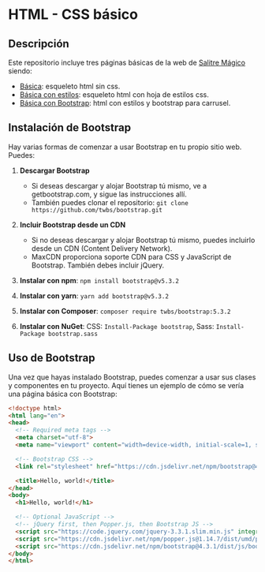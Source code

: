 # HTML - CSS básico

## Descripción

Este repositorio incluye tres páginas básicas de la web de [Salitre Mágico](https://www.salitremagico.com.co) siendo:

* [Básica](https://github.com/norbeydanilo/html-css-basic/tree/main/html-basic-salitre-magico): esqueleto html sin css.
* [Básica con estilos](https://github.com/norbeydanilo/html-css-basic/tree/main/html-css-basic-salitre-magico): esqueleto html con hoja de estilos css.
* [Básica con Bootstrap](https://github.com/norbeydanilo/html-css-basic/tree/main/html-css-bootstrap-salitre-magico): html con estilos y bootstrap para carrusel.

## Instalación de Bootstrap

Hay varias formas de comenzar a usar Bootstrap en tu propio sitio web. Puedes:

1. **Descargar Bootstrap**
   - Si deseas descargar y alojar Bootstrap tú mismo, ve a getbootstrap.com, y sigue las instrucciones allí.
   - También puedes clonar el repositorio: `git clone https://github.com/twbs/bootstrap.git`

2. **Incluir Bootstrap desde un CDN**
   - Si no deseas descargar y alojar Bootstrap tú mismo, puedes incluirlo desde un CDN (Content Delivery Network).
   - MaxCDN proporciona soporte CDN para CSS y JavaScript de Bootstrap. También debes incluir jQuery.

3. **Instalar con npm**: `npm install bootstrap@v5.3.2`
4. **Instalar con yarn**: `yarn add bootstrap@v5.3.2`
5. **Instalar con Composer**: `composer require twbs/bootstrap:5.3.2`
6. **Instalar con NuGet**: CSS: `Install-Package bootstrap`, Sass: `Install-Package bootstrap.sass`

## Uso de Bootstrap

Una vez que hayas instalado Bootstrap, puedes comenzar a usar sus clases y componentes en tu proyecto. Aquí tienes un ejemplo de cómo se vería una página básica con Bootstrap:

```html
<!doctype html>
<html lang="en">
<head>
  <!-- Required meta tags -->
  <meta charset="utf-8">
  <meta name="viewport" content="width=device-width, initial-scale=1, shrink-to-fit=no">

  <!-- Bootstrap CSS -->
  <link rel="stylesheet" href="https://cdn.jsdelivr.net/npm/bootstrap@4.3.1/dist/css/bootstrap.min.css" integrity="sha384-ggOyR0iXCbMQv3Xipma34MD+dH/1fQ784/j6cY/iJTQUOhcWr7x9JvoRxT2MZw1T" crossorigin="anonymous">

  <title>Hello, world!</title>
</head>
<body>
  <h1>Hello, world!</h1>

  <!-- Optional JavaScript -->
  <!-- jQuery first, then Popper.js, then Bootstrap JS -->
  <script src="https://code.jquery.com/jquery-3.3.1.slim.min.js" integrity="sha384-q8i/X+965DzO0rT7abK41JStQIAqVgRVzpbzo5smXKp4YfRvH+8abtTE1Pi6jizo" crossorigin="anonymous"></script>
  <script src="https://cdn.jsdelivr.net/npm/popper.js@1.14.7/dist/umd/popper.min.js" integrity="sha384-UO2eT0CpHqdSJQ6hJty5KVphtPhzWj9WO1clHTMGa3JDZwrnQq4sF86dIHNDz0W1" crossorigin="anonymous"></script>
  <script src="https://cdn.jsdelivr.net/npm/bootstrap@4.3.1/dist/js/bootstrap.min.js" integrity="sha384-JjSmVgyd0p3pXB1rRibZUAYoIIy6OrQ6VrjIEaFf/nJGzIxFDsf4x0xIM+B07jRM" crossorigin="anonymous"></script>
</body>
</html>
